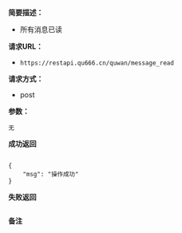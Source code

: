  
**简要描述：** 

- 所有消息已读

**请求URL：** 
- ` https://restapi.qu666.cn/quwan/message_read `
  
**请求方式：**
- post

**参数：** 
```
无

```


 **成功返回**
```

{
    "msg": "操作成功"
}
```

 **失败返回** 

```

```

 **备注** 

